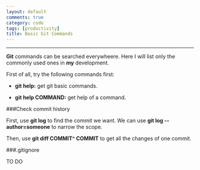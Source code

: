 ```yaml
---
layout: default
comments: true
category: code
tags: [productivity]
title: Basic Git Commands
---
```

---

**Git** commands can be searched everywheere. Here I will list only the commonly used ones in **my** development.

First of all, try the following commands first:

* **git help:** get git basic commands.

* **git help COMMAND:** get help of a command.

###Check commit history

First, use **git log** to find the commit we want. We can use **git log --author=someone** to narrow the scope.

Then, use **git diff COMMIT^ COMMIT** to get all the changes of one commit.

###.gitignore

TO DO